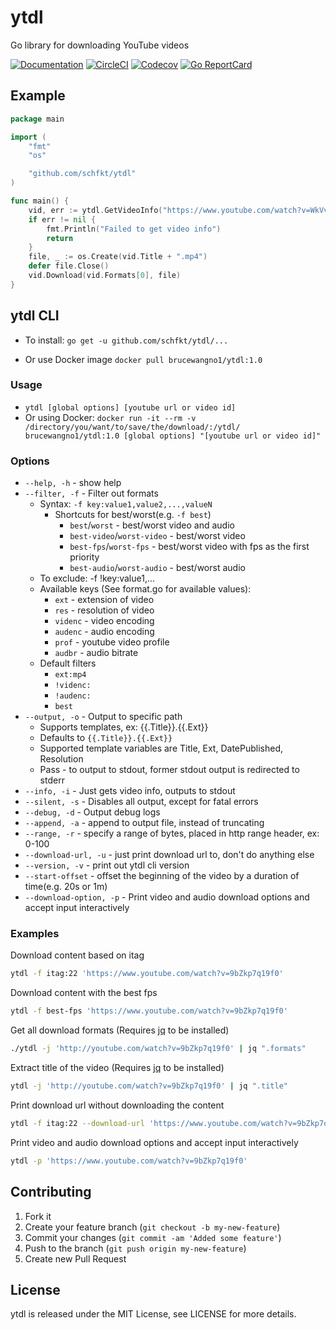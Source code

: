# ytdl

Go library for downloading YouTube videos

[![Documentation](https://godoc.org/github.com/schfkt/ytdl?status.svg)](http://godoc.org/github.com/schfkt/ytdl)
[![CircleCI](https://circleci.com/gh/rylio/ytdl.svg?style=shield)](https://circleci.com/gh/rylio/ytdl)
[![Codecov](https://codecov.io/gh/rylio/ytdl/branch/master/graph/badge.svg)](https://codecov.io/gh/rylio/ytdl)
[![Go ReportCard](http://goreportcard.com/badge/rylio/ytdl)](http://goreportcard.com/report/rylio/ytdl)


## Example

```go
package main

import (
	"fmt"
	"os"

	"github.com/schfkt/ytdl"
)

func main() {
	vid, err := ytdl.GetVideoInfo("https://www.youtube.com/watch?v=WkVvG4QTO9M")
	if err != nil {
		fmt.Println("Failed to get video info")
		return
	}
	file, _ := os.Create(vid.Title + ".mp4")
	defer file.Close()
	vid.Download(vid.Formats[0], file)
}

```

## ytdl CLI

- To install: `go get -u github.com/schfkt/ytdl/...`

- Or use Docker image `docker pull brucewangno1/ytdl:1.0`

### Usage

- `ytdl [global options] [youtube url or video id]`
- Or using Docker: `docker run -it --rm -v /directory/you/want/to/save/the/download/:/ytdl/ brucewangno1/ytdl:1.0 [global options] "[youtube url or video id]"`

### Options

- `--help, -h` - show help
- `--filter, -f` - Filter out formats
  - Syntax: `-f key:value1,value2,...,valueN`
    - Shortcuts for best/worst(e.g. `-f best`)
      - `best`/`worst` - best/worst video and audio
      - `best-video`/`worst-video` - best/worst video
      - `best-fps`/`worst-fps` - best/worst video with fps as the first priority
      - `best-audio`/`worst-audio` - best/worst audio
  - To exclude:  -f !key:value1,...
  - Available keys (See format.go for available values):
    - `ext` - extension of video
    - `res` - resolution of video
    - `videnc` - video encoding
    - `audenc` - audio encoding
    - `prof` - youtube video profile
    - `audbr` - audio bitrate
  - Default filters
    - `ext:mp4`
    - `!videnc:`
    - `!audenc:`
    - `best`
- `--output, -o` - Output to specific path
  - Supports templates, ex: {{.Title}}.{{.Ext}}
  - Defaults to `{{.Title}}.{{.Ext}}`
  - Supported template variables are Title, Ext, DatePublished, Resolution
  - Pass - to output to stdout, former stdout output is redirected to stderr
- `--info, -i` - Just gets video info, outputs to stdout
- `--silent, -s` - Disables all output, except for fatal errors
- `--debug, -d` - Output debug logs
- `--append, -a` - append to output file, instead of truncating
- `--range, -r` - specify a range of bytes, placed in http range header, ex: 0-100
- `--download-url, -u` - just print download url to, don't do anything else
- `--version, -v` - print out ytdl cli version
- `--start-offset` - offset the beginning of the video by a duration of time(e.g. 20s or 1m)
- `--download-option, -p` - Print video and audio download options and accept input interactively


### Examples

Download content based on itag

```bash
ytdl -f itag:22 'https://www.youtube.com/watch?v=9bZkp7q19f0'
```

Download content with the best fps

```bash
ytdl -f best-fps 'https://www.youtube.com/watch?v=9bZkp7q19f0'
```

Get all download formats (Requires [jq](https://github.com/stedolan/jq) to be installed)

```bash
./ytdl -j 'http://youtube.com/watch?v=9bZkp7q19f0' | jq ".formats"
```

Extract title of the video (Requires [jq](https://github.com/stedolan/jq) to be installed)

```bash
ytdl -j 'http://youtube.com/watch?v=9bZkp7q19f0' | jq ".title"
```

Print download url without downloading the content

```bash
ytdl -f itag:22 --download-url 'https://www.youtube.com/watch?v=9bZkp7q19f0'
```

Print video and audio download options and accept input interactively

```bash
ytdl -p 'https://www.youtube.com/watch?v=9bZkp7q19f0'
```

## Contributing

1. Fork it
2. Create your feature branch (`git checkout -b my-new-feature`)
3. Commit your changes (`git commit -am 'Added some feature'`)
4. Push to the branch (`git push origin my-new-feature`)
5. Create new Pull Request

## License

ytdl is released under the MIT License, see LICENSE for more details.
